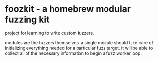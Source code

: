 # foozkit - a homebrew modular fuzzing kit

project for learning to write custom fuzzers. 

modules are the fuzzers themselves. a single module should take care of initializing everything needed for a particular fuzz target.
it will be able to collect all of the necessary information to begin a fuzz worker loop.
